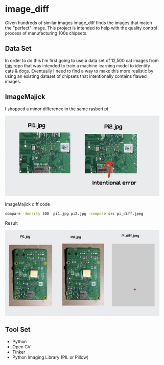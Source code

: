 # image_diff
Given hundreds of similar images image_diff finds the images that match the "perfect" image. This project is intended to help with the quality control process of manufacturing 100s chipsets.


## Data Set 
In order to do this I'm first going to use a data set of 12,500 cat images from [this](https://github.com/ADlead/Dogs-Cats) repo that was intended to train 
a machine learning model to identify cats & dogs. Eventually I need to find a way to make this more realistic by using an existing dataset of chipsets that intentionally contains flawed images. 

## ImageMajick

I shopped a minor difference in the same rasberi pi 

![image-20210125223744102](README.assets/image-20210125223744102.png)

ImageMajick diff code 
```bash
compare -density 300  pi1.jpg pi2.jpg -compose src pi_diff.jpeg
```
Result 


![image-20210125222803849](README.assets/image-20210125222803849.png)

## Tool Set 

- Python
- Open CV
- Tinker
- Python Imaging Library (PIL or Pillow)
